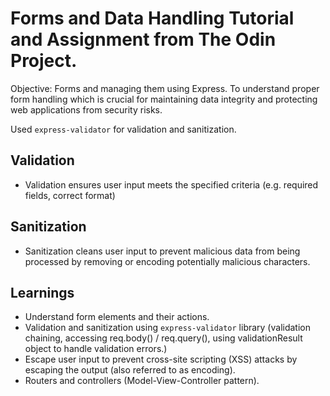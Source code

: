# Forms and Data Handling Tutorial and Assignment from The Odin Project.

Objective: Forms and managing them using Express. To understand proper form handling which is crucial for maintaining data integrity and protecting web applications from security risks.

Used `express-validator` for validation and sanitization.

## Validation

- Validation ensures user input meets the specified criteria (e.g. required fields, correct format)

## Sanitization

- Sanitization cleans user input to prevent malicious data from being processed by removing or encoding potentially malicious characters.

## Learnings

- Understand form elements and their actions.
- Validation and sanitization using `express-validator` library (validation chaining, accessing req.body() / req.query(), using validationResult object to handle validation errors.)
- Escape user input to prevent cross-site scripting (XSS) attacks by escaping the output (also referred to as encoding).
- Routers and controllers (Model-View-Controller pattern).
